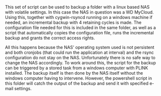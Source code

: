 This set of script can be used to backup a folder with a linux based NAS with volatile settings. In this case the NAS in question was a WD MyCloud.
Using this, together with cygwin-rsyncd running on a windows machine if needed, an incremental backup with 4 retaining cycles is made.
The configuration file needed for this is included in the same folder, as well as a script that automatically copies the configuration file, runs the incremental backup and grants the correct access rights.

All this happens because the NAS' operating system used is not persistent and both cronjobs (that could run the application at interval) and the rsync configuration do not stay on the NAS.
Unfortunately there is no safe way to change the NAS accordingly. To work around this, the script for the backup can be triggered by a stored task from a windows computer with PLINK installed.
The backup itself is then done by the NAS itself without the windows computer having to intervene. However, the powershell script in this folder will catch the output of the backup and send it with specified e-mail settings.